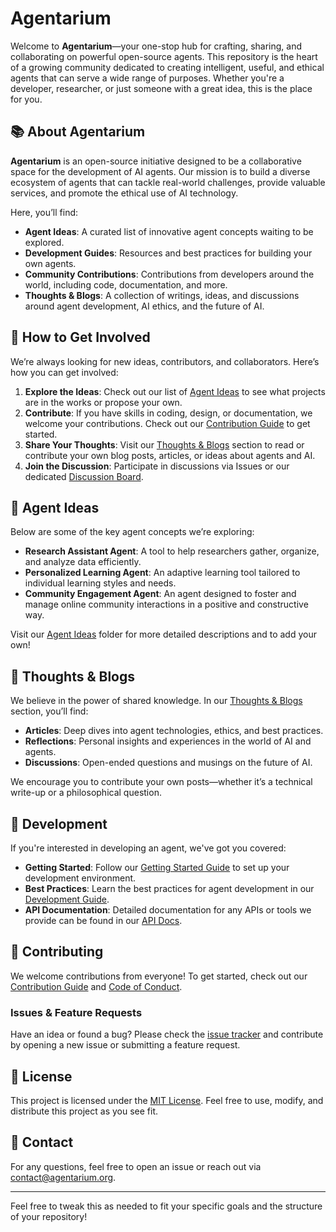 # Agentarium

Welcome to **Agentarium**—your one-stop hub for crafting, sharing, and collaborating on powerful open-source agents. This repository is the heart of a growing community dedicated to creating intelligent, useful, and ethical agents that can serve a wide range of purposes. Whether you're a developer, researcher, or just someone with a great idea, this is the place for you.

## 📚 About Agentarium

**Agentarium** is an open-source initiative designed to be a collaborative space for the development of AI agents. Our mission is to build a diverse ecosystem of agents that can tackle real-world challenges, provide valuable services, and promote the ethical use of AI technology.

Here, you’ll find:

- **Agent Ideas**: A curated list of innovative agent concepts waiting to be explored.
- **Development Guides**: Resources and best practices for building your own agents.
- **Community Contributions**: Contributions from developers around the world, including code, documentation, and more.
- **Thoughts & Blogs**: A collection of writings, ideas, and discussions around agent development, AI ethics, and the future of AI.

## 🌟 How to Get Involved

We’re always looking for new ideas, contributors, and collaborators. Here’s how you can get involved:

1. **Explore the Ideas**: Check out our list of [Agent Ideas](./ideas) to see what projects are in the works or propose your own.
2. **Contribute**: If you have skills in coding, design, or documentation, we welcome your contributions. Check out our [Contribution Guide](./CONTRIBUTING.md) to get started.
3. **Share Your Thoughts**: Visit our [Thoughts & Blogs](./thoughts) section to read or contribute your own blog posts, articles, or ideas about agents and AI.
4. **Join the Discussion**: Participate in discussions via Issues or our dedicated [Discussion Board](#).

## 🧠 Agent Ideas

Below are some of the key agent concepts we’re exploring:

- **Research Assistant Agent**: A tool to help researchers gather, organize, and analyze data efficiently.
- **Personalized Learning Agent**: An adaptive learning tool tailored to individual learning styles and needs.
- **Community Engagement Agent**: An agent designed to foster and manage online community interactions in a positive and constructive way.

Visit our [Agent Ideas](./ideas) folder for more detailed descriptions and to add your own!

## 📝 Thoughts & Blogs

We believe in the power of shared knowledge. In our [Thoughts & Blogs](./thoughts) section, you’ll find:

- **Articles**: Deep dives into agent technologies, ethics, and best practices.
- **Reflections**: Personal insights and experiences in the world of AI and agents.
- **Discussions**: Open-ended questions and musings on the future of AI.

We encourage you to contribute your own posts—whether it’s a technical write-up or a philosophical question.

## 🔧 Development

If you're interested in developing an agent, we've got you covered:

- **Getting Started**: Follow our [Getting Started Guide](./docs/getting_started.md) to set up your development environment.
- **Best Practices**: Learn the best practices for agent development in our [Development Guide](./docs/development_guide.md).
- **API Documentation**: Detailed documentation for any APIs or tools we provide can be found in our [API Docs](./docs/api).

## 🤝 Contributing

We welcome contributions from everyone! To get started, check out our [Contribution Guide](./CONTRIBUTING.md) and [Code of Conduct](./CODE_OF_CONDUCT.md).

### Issues & Feature Requests

Have an idea or found a bug? Please check the [issue tracker](https://github.com/your-repo/Agentarium/issues) and contribute by opening a new issue or submitting a feature request.

## 📜 License

This project is licensed under the [MIT License](./LICENSE). Feel free to use, modify, and distribute this project as you see fit.

## 💬 Contact

For any questions, feel free to open an issue or reach out via [contact@agentarium.org](mailto:contact@agentarium.org).

---

Feel free to tweak this as needed to fit your specific goals and the structure of your repository!
